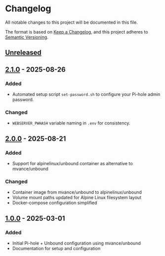 # Changelog

All notable changes to this project will be documented in this file.

The format is based on [Keep a Changelog](https://keepachangelog.com/en/1.1.0/),
and this project adheres to [Semantic Versioning](https://semver.org/spec/v2.0.0.html).

## [Unreleased]

## [2.1.0] - 2025-08-26

### Added

- Automated setup script `set-password.sh` to configure your Pi-hole admin password.

### Changed

- `WEBSERVER_PWHASH` variable naming in `.env` for consistency.

## [2.0.0] - 2025-08-21

### Added

- Support for alpinelinux/unbound container as alternative to mvance/unbound

### Changed

- Container image from mvance/unbound to alpinelinux/unbound
- Volume mount paths updated for Alpine Linux filesystem layout
- Docker-compose configuration simplified

## [1.0.0] - 2025-03-01

### Added

- Initial Pi-hole + Unbound configuration using mvance/unbound
- Documentation for setup and configuration

[unreleased]: https://github.com/kaczmar2/pihole-unbound/compare/v2.1.0...HEAD
[2.1.0]: https://github.com/kaczmar2/pihole-unbound/compare/v2.0.0...v2.1.0
[2.0.0]: https://github.com/kaczmar2/pihole-unbound/compare/v1.0.0...v2.0.0
[1.0.0]: https://github.com/kaczmar2/pihole-unbound/releases/tag/v1.0.0
